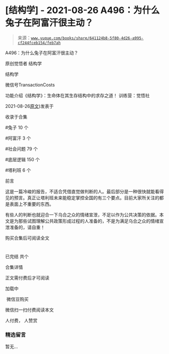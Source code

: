 # [结构学] - 2021-08-26 A496：为什么兔子在阿富汗很主动？

> 来源：[`www.yuque.com/books/share/641124b8-5f80-4d26-a995-cf244fceb154/feb7ah`](https://www.yuque.com/books/share/641124b8-5f80-4d26-a995-cf244fceb154/feb7ah)



A496：为什么兔子在阿富汗很主动？ 

原创觉悟者 结构学 

结构学 

微信号TransactionCosts 

功能介绍《结构学》：生命体在其生存结构中的求存之道！ 训练营：觉悟社 

2021-08-26[原文](https://mp.weixin.qq.com/s?__biz=MzIzMDYwOTM0Mg==&mid=2247486278&idx=1&sn=40d09857088bebd3c70bec1c7a500f06&chksm=e8b19397dfc61a810125242c8e395330f934390eb50bd54053ecd3f31ddc91de4e429c0f693a#rd))发表于 

收录于合集 

#兔子 10 个 

#阿富汗 3 个 

#社会问题 79 个 

#底层逻辑 150 个 

#塔利班 6 个 

前言 

这是一篇冷峻的报告，不适合凭借直觉做判断的人。最后部分是一种很快就能看得见的预言。真正让塔利班未来能稳定掌控全国的有三个要点。目前大家所关注的都是表面上不重要的东西。 

有些人的判断也就迎合一下乌合之众的情绪宣泄，不足以作为公共决策的依据。本文是为那些试图理解公共政策形成过程的人准备的，不是为满足乌合之众的情绪宣泄准备的，请自重！ 

购买合集后可阅读全文 

# 

已完结 共个 

合集详情 

正文需付费后才可阅读 

加载中 

 微信豆购买 

微信扫一扫付费阅读本文 

人付费， 人赞赏 

### 精选留言 

暂无...